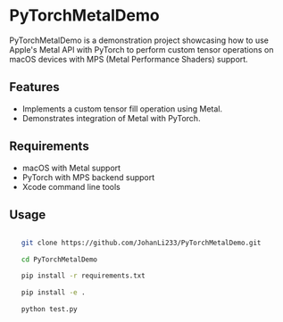 # PyTorchMetalDemo

PyTorchMetalDemo is a demonstration project showcasing how to use Apple's Metal API with PyTorch to perform custom tensor operations on macOS devices with MPS (Metal Performance Shaders) support.

## Features

- Implements a custom tensor fill operation using Metal.
- Demonstrates integration of Metal with PyTorch.

## Requirements

- macOS with Metal support
- PyTorch with MPS backend support
- Xcode command line tools

## Usage

``` bash

   git clone https://github.com/JohanLi233/PyTorchMetalDemo.git
   
   cd PyTorchMetalDemo

   pip install -r requirements.txt
   
   pip install -e .
   
   python test.py
```
